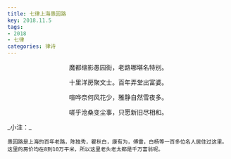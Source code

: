 ```yaml
---
title: 七律上海愚园路
key: 2018.11.5
tags: 
- 2018
- 七律
categories: 律诗
---
```


<p align="center">魔都缩影愚园街，老路哪堪名特别。
</p>
<p align="center">十里洋房聚文士。百年弄堂出富婆。
</p>
<p align="center">喧哗奈何风花少，雅静自然雪夜多。
</p>
<p align="center">嗟乎沧桑变尘事，只愿新旧尽相和。
</p>
_小注：_

```
愚园路是上海的百年老路，陈独秀，瞿秋白，康有为，傅雷，白杨等一百多位名人居住过这里。
这里的房价均在8到10万平米，所以这里老头老太都是千万富翁呢。
```